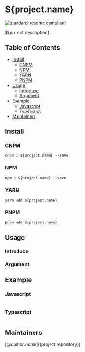 # ${project.name}
[![standard-readme compliant](https://img.shields.io/badge/${project.name-badge}-v0.0.0--alpha.1-green.svg?style=flat-square)](${project.repository})

${project.description}

## Table of Contents

- [Install](#install)
  - [CNPM](#cnpm)
  - [NPM](#npm)
  - [YARN](#yarn)
  - [PNPM](#pnpm)
- [Usage](#usage)
  - [Introduce](#introduce)
  - [Argument](#argument)
- [Example](#example)
  - [Javascript](#javascript)
  - [Typescript](#typescript)
- [Maintainers](#maintainers)

## Install
### CNPM
```
cnpm i ${project.name} --save
```

### NPM 
```
npm i ${project.name} --save
```

### YARN
```
yarn add ${project.name}
```

### PNPM
```
pnpm add ${project.name}
```

## Usage

### Introduce

### Argument


## Example

### Javascript
```javascript

```

### Typescript
```typescript

```

## Maintainers
[@${author.name}](${project.repository})
